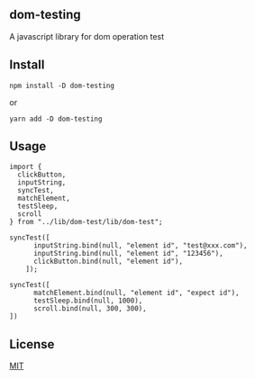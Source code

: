 ## dom-testing

A javascript library for dom operation test

## Install

```
npm install -D dom-testing
```

or

```
yarn add -D dom-testing
```

## Usage

```
import {
  clickButton,
  inputString,
  syncTest,
  matchElement,
  testSleep,
  scroll
} from "../lib/dom-test/lib/dom-test";

syncTest([
      inputString.bind(null, "element id", "test@xxx.com"),
      inputString.bind(null, "element id", "123456"),
      clickButton.bind(null, "element id"),
    ]);

syncTest([
      matchElement.bind(null, "element id", "expect id"),
      testSleep.bind(null, 1000),
      scroll.bind(null, 300, 300),
])

```

## License
[MIT](https://github.com/lkl191/dom-testing/blob/master/LICENSE)
